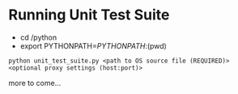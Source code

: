 # Running Unit Test Suite
  * cd <path to repo>/python
  * export PYTHONPATH=$PYTHONPATH:$(pwd)
  
  ```python unit_test_suite.py <path to OS source file (REQUIRED)> <optional proxy settings (host:port)>```

more to come...
